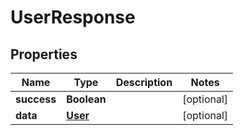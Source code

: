 # UserResponse

## Properties
Name | Type | Description | Notes
------------ | ------------- | ------------- | -------------
**success** | **Boolean** |  |  [optional]
**data** | [**User**](User.md) |  |  [optional]
